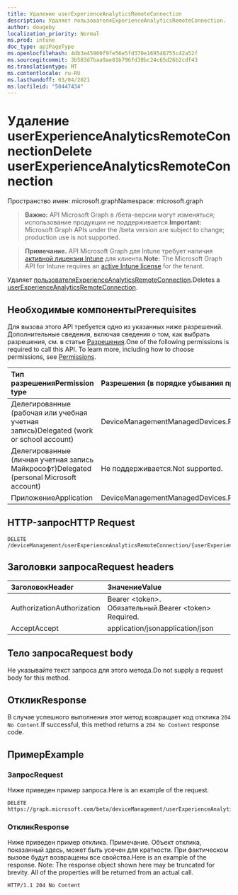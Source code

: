 ```yaml
---
title: Удаление userExperienceAnalyticsRemoteConnection
description: Удаляет пользователяExperienceAnalyticsRemoteConnection.
author: dougeby
localization_priority: Normal
ms.prod: intune
doc_type: apiPageType
ms.openlocfilehash: 4db3e45960f9fe56e5fd370e169548755c42a52f
ms.sourcegitcommit: 3b583d7baa9ae81b796fd30bc24c65d26b2cdf43
ms.translationtype: MT
ms.contentlocale: ru-RU
ms.lasthandoff: 03/04/2021
ms.locfileid: "50447434"
---
```

# <a name="delete-userexperienceanalyticsremoteconnection"></a><span data-ttu-id="f6b87-103">Удаление userExperienceAnalyticsRemoteConnection</span><span class="sxs-lookup"><span data-stu-id="f6b87-103">Delete userExperienceAnalyticsRemoteConnection</span></span>

<span data-ttu-id="f6b87-104">Пространство имен: microsoft.graph</span><span class="sxs-lookup"><span data-stu-id="f6b87-104">Namespace: microsoft.graph</span></span>

> <span data-ttu-id="f6b87-105">**Важно:** API Microsoft Graph в /бета-версии могут изменяться; использование продукции не поддерживается.</span><span class="sxs-lookup"><span data-stu-id="f6b87-105">**Important:** Microsoft Graph APIs under the /beta version are subject to change; production use is not supported.</span></span>

> <span data-ttu-id="f6b87-106">**Примечание.** API Microsoft Graph для Intune требует наличия [активной лицензии Intune](https://go.microsoft.com/fwlink/?linkid=839381) для клиента.</span><span class="sxs-lookup"><span data-stu-id="f6b87-106">**Note:** The Microsoft Graph API for Intune requires an [active Intune license](https://go.microsoft.com/fwlink/?linkid=839381) for the tenant.</span></span>

<span data-ttu-id="f6b87-107">Удаляет [пользователяExperienceAnalyticsRemoteConnection](../resources/intune-devices-userexperienceanalyticsremoteconnection.md).</span><span class="sxs-lookup"><span data-stu-id="f6b87-107">Deletes a [userExperienceAnalyticsRemoteConnection](../resources/intune-devices-userexperienceanalyticsremoteconnection.md).</span></span>

## <a name="prerequisites"></a><span data-ttu-id="f6b87-108">Необходимые компоненты</span><span class="sxs-lookup"><span data-stu-id="f6b87-108">Prerequisites</span></span>
<span data-ttu-id="f6b87-p101">Для вызова этого API требуется одно из указанных ниже разрешений. Дополнительные сведения, включая сведения о том, как выбрать разрешения, см. в статье [Разрешения](/graph/permissions-reference).</span><span class="sxs-lookup"><span data-stu-id="f6b87-p101">One of the following permissions is required to call this API. To learn more, including how to choose permissions, see [Permissions](/graph/permissions-reference).</span></span>

|<span data-ttu-id="f6b87-111">Тип разрешения</span><span class="sxs-lookup"><span data-stu-id="f6b87-111">Permission type</span></span>|<span data-ttu-id="f6b87-112">Разрешения (в порядке убывания привилегий)</span><span class="sxs-lookup"><span data-stu-id="f6b87-112">Permissions (from most to least privileged)</span></span>|
|:---|:---|
|<span data-ttu-id="f6b87-113">Делегированные (рабочая или учебная учетная запись)</span><span class="sxs-lookup"><span data-stu-id="f6b87-113">Delegated (work or school account)</span></span>|<span data-ttu-id="f6b87-114">DeviceManagementManagedDevices.ReadWrite.All</span><span class="sxs-lookup"><span data-stu-id="f6b87-114">DeviceManagementManagedDevices.ReadWrite.All</span></span>|
|<span data-ttu-id="f6b87-115">Делегированные (личная учетная запись Майкрософт)</span><span class="sxs-lookup"><span data-stu-id="f6b87-115">Delegated (personal Microsoft account)</span></span>|<span data-ttu-id="f6b87-116">Не поддерживается.</span><span class="sxs-lookup"><span data-stu-id="f6b87-116">Not supported.</span></span>|
|<span data-ttu-id="f6b87-117">Приложение</span><span class="sxs-lookup"><span data-stu-id="f6b87-117">Application</span></span>|<span data-ttu-id="f6b87-118">DeviceManagementManagedDevices.ReadWrite.All</span><span class="sxs-lookup"><span data-stu-id="f6b87-118">DeviceManagementManagedDevices.ReadWrite.All</span></span>|

## <a name="http-request"></a><span data-ttu-id="f6b87-119">HTTP-запрос</span><span class="sxs-lookup"><span data-stu-id="f6b87-119">HTTP Request</span></span>
<!-- {
  "blockType": "ignored"
}
-->
``` http
DELETE /deviceManagement/userExperienceAnalyticsRemoteConnection/{userExperienceAnalyticsRemoteConnectionId}
```

## <a name="request-headers"></a><span data-ttu-id="f6b87-120">Заголовки запроса</span><span class="sxs-lookup"><span data-stu-id="f6b87-120">Request headers</span></span>
|<span data-ttu-id="f6b87-121">Заголовок</span><span class="sxs-lookup"><span data-stu-id="f6b87-121">Header</span></span>|<span data-ttu-id="f6b87-122">Значение</span><span class="sxs-lookup"><span data-stu-id="f6b87-122">Value</span></span>|
|:---|:---|
|<span data-ttu-id="f6b87-123">Authorization</span><span class="sxs-lookup"><span data-stu-id="f6b87-123">Authorization</span></span>|<span data-ttu-id="f6b87-124">Bearer &lt;token&gt;. Обязательный.</span><span class="sxs-lookup"><span data-stu-id="f6b87-124">Bearer &lt;token&gt; Required.</span></span>|
|<span data-ttu-id="f6b87-125">Accept</span><span class="sxs-lookup"><span data-stu-id="f6b87-125">Accept</span></span>|<span data-ttu-id="f6b87-126">application/json</span><span class="sxs-lookup"><span data-stu-id="f6b87-126">application/json</span></span>|

## <a name="request-body"></a><span data-ttu-id="f6b87-127">Тело запроса</span><span class="sxs-lookup"><span data-stu-id="f6b87-127">Request body</span></span>
<span data-ttu-id="f6b87-128">Не указывайте текст запроса для этого метода.</span><span class="sxs-lookup"><span data-stu-id="f6b87-128">Do not supply a request body for this method.</span></span>

## <a name="response"></a><span data-ttu-id="f6b87-129">Отклик</span><span class="sxs-lookup"><span data-stu-id="f6b87-129">Response</span></span>
<span data-ttu-id="f6b87-130">В случае успешного выполнения этот метод возвращает код отклика `204 No Content`.</span><span class="sxs-lookup"><span data-stu-id="f6b87-130">If successful, this method returns a `204 No Content` response code.</span></span>

## <a name="example"></a><span data-ttu-id="f6b87-131">Пример</span><span class="sxs-lookup"><span data-stu-id="f6b87-131">Example</span></span>

### <a name="request"></a><span data-ttu-id="f6b87-132">Запрос</span><span class="sxs-lookup"><span data-stu-id="f6b87-132">Request</span></span>
<span data-ttu-id="f6b87-133">Ниже приведен пример запроса.</span><span class="sxs-lookup"><span data-stu-id="f6b87-133">Here is an example of the request.</span></span>
``` http
DELETE https://graph.microsoft.com/beta/deviceManagement/userExperienceAnalyticsRemoteConnection/{userExperienceAnalyticsRemoteConnectionId}
```

### <a name="response"></a><span data-ttu-id="f6b87-134">Отклик</span><span class="sxs-lookup"><span data-stu-id="f6b87-134">Response</span></span>
<span data-ttu-id="f6b87-p102">Ниже приведен пример отклика. Примечание. Объект отклика, показанный здесь, может быть усечен для краткости. При фактическом вызове будут возвращены все свойства.</span><span class="sxs-lookup"><span data-stu-id="f6b87-p102">Here is an example of the response. Note: The response object shown here may be truncated for brevity. All of the properties will be returned from an actual call.</span></span>
``` http
HTTP/1.1 204 No Content
```




